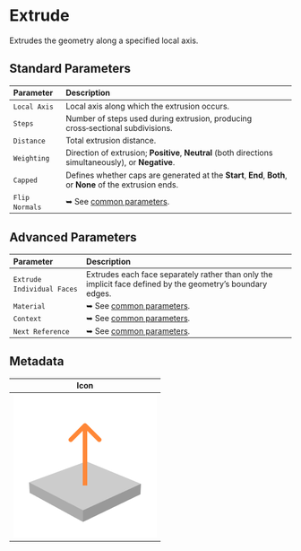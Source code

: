 # Extrude

Extrudes the geometry along a specified local axis.

## Standard Parameters

| Parameter | Description |
| :--- | :--- |
| `Local Axis` | Local axis along which the extrusion occurs. |  
| `Steps` | Number of steps used during extrusion, producing cross‑sectional subdivisions. |  
| `Distance` | Total extrusion distance. |  
| `Weighting` | Direction of extrusion; **Positive**, **Neutral** (both directions simultaneously), or **Negative**. |  
| `Capped` | Defines whether caps are generated at the **Start**, **End**, **Both**, or **None** of the extrusion ends. |  
| `Flip Normals` | ➥ See [common parameters](/asset-library/common-parameters). |  

## Advanced Parameters

| Parameter | Description |
| :--- | :--- |
| `Extrude Individual Faces` | Extrudes each face separately rather than only the implicit face defined by the geometry’s boundary edges. |
| `Material` | ➥ See [common parameters](/asset-library/common-parameters). |
| `Context` | ➥ See [common parameters](/asset-library/common-parameters). |
| `Next Reference` | ➥ See [common parameters](/asset-library/common-parameters). |

## Metadata

| Icon |
| --- |
| ![ND.Extrude](../../_media/asset-library/ND.Extrude.png ':size=128') |